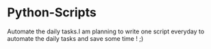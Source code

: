# Python-Scripts

Automate the daily tasks.I am planning to write one script everyday to automate the daily tasks and save some time ! ;)

